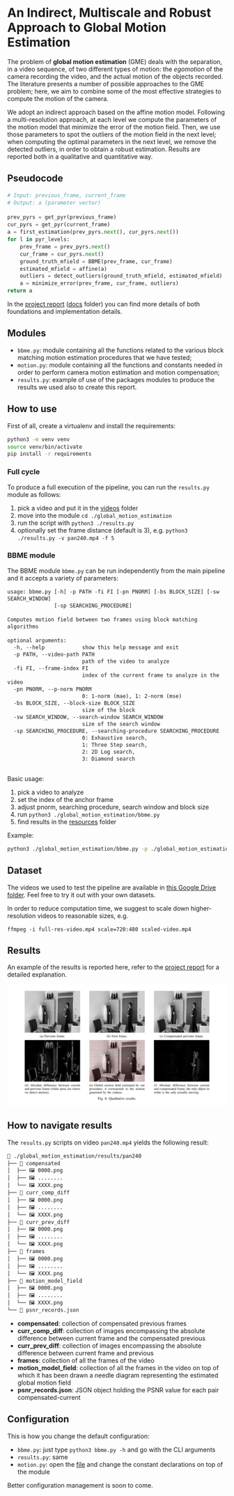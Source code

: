 # An Indirect, Multiscale and Robust Approach to Global Motion Estimation
The problem of __global motion estimation__ (GME) deals with the separation, in a video sequence, of two different types of motion: the _egomotion_ of the camera recording the video, and the actual motion of the objects recorded. The literature presents a number of possible approaches to the GME problem; here, we aim to combine some of the most effective strategies to compute the motion of the camera. 

We adopt an indirect approach based on the affine motion model. Following a multi-resolution approach, at each level we compute the parameters of the motion model that minimize the error of the motion field. Then, we use those parameters to spot the outliers of the motion field in the next level; when computing the optimal parameters in the next level, we remove the detected outliers, in order to obtain a robust estimation.
Results are reported both in a qualitative and quantitative way. 

## Pseudocode
```python
# Input: previous_frame, current_frame
# Output: a (parameter vector)

prev_pyrs = get_pyr(previous_frame)
cur_pyrs = get_pyr(current_frame)
a = first_estimation(prev_pyrs.next(), cur_pyrs.next())
for l in pyr_levels:
    prev_frame = prev_pyrs.next()
    cur_frame = cur_pyrs.next()
    ground_truth_mfield = BBME(prev_frame, cur_frame)
    estimated_mfield = affine(a)
    outliers = detect_outliers(ground_truth_mfield, estimated_mfield)
    a = minimize_error(prev_frame, cur_frame, outliers)
return a
```
<!-- ![Procedure pseudocode](./docs/assets/images/algorithm.png) -->

In the [project report](docs/report/main.pdf) ([docs](docs) folder) you can find more details of both foundations and implementation details.

## Modules
* `bbme.py`: module containing all the functions related to the various block matching motion estimation procedures that we have tested;
* `motion.py`: module containing all the functions and constants needed in order to perform camera motion estimation and motion compensation;
* `results.py`: example of use of the packages modules to produce the results we used also to create this report.

## How to use
First of all, create a virtualenv and install the requirements:
```bash
python3 -m venv venv
source venv/bin/activate
pip install -r requirements
```
### Full cycle
To produce a full execution of the pipeline, you can run the `results.py` module as follows:

1. pick a video and put it in the [videos](global_motion_estimation/resources/videos/) folder
2. move into the module `cd ./global_motion_estimation`
3. run the script with `python3 ./results.py`
4. optionally set the frame distance (default is 3), e.g. `python3 ./results.py -v pan240.mp4 -f 5` 


### BBME module
The BBME module `bbme.py` can be run independently from the main pipeline and it accepts a variety of parameters:
```batch
usage: bbme.py [-h] -p PATH -fi FI [-pn PNORM] [-bs BLOCK_SIZE] [-sw SEARCH_WINDOW]
               [-sp SEARCHING_PROCEDURE]

Computes motion field between two frames using block matching algorithms

optional arguments:
  -h, --help            show this help message and exit
  -p PATH, --video-path PATH
                        path of the video to analyze
  -fi FI, --frame-index FI
                        index of the current frame to analyze in the video
  -pn PNORM, --p-norm PNORM
                        0: 1-norm (mae), 1: 2-norm (mse)
  -bs BLOCK_SIZE, --block-size BLOCK_SIZE
                        size of the block
  -sw SEARCH_WINDOW, --search-window SEARCH_WINDOW
                        size of the search window
  -sp SEARCHING_PROCEDURE, --searching-procedure SEARCHING_PROCEDURE
                        0: Exhaustive search,
                        1: Three Step search, 
                        2: 2D Log search, 
                        3: Diamond search


```
Basic usage:
1. pick a video to analyze
2. set the index of the anchor frame
3. adjust pnorm, searching procedure, search window and block size
4. run `python3 ./global_motion_estimation/bbme.py` 
5. find results in the [resources](global_motion_estimation/resources) folder

Example:
```bash
python3 ./global_motion_estimation/bbme.py -p ./global_motion_estimation/resources/videos/pan240.mp4 -fi 10 -bs 12 -sw 12 -sp 3
```

## Dataset
The videos we used to test the pipeline are available in [this Google Drive folder](https://drive.google.com/drive/folders/1gZisWe4DEWpb_CoHkTi6OKnxhl5Ca_mT?usp=sharing). Feel free to try it out with your own datasets.

In order to reduce computation time, we suggest to scale down higher-resolution videos to reasonable sizes, e.g.
```batch
ffmpeg -i full-res-video.mp4 scale=720:480 scaled-video.mp4
```

## Results
An example of the results is reported here, refer to the [project report](docs/report/main.pdf) for a detailed explanation.

![Example of result](./docs/assets/images/results_example.jpg)

## How to navigate results
The `results.py` scripts on video `pan240.mp4`  yields the following result:
```bash
📁 ./global_motion_estimation/results/pan240
├── 📁 compensated
│  ├── 🖼️ 0000.png
│  ├── 🖼️ ........
│  └── 🖼️ XXXX.png
├── 📁 curr_comp_diff
│  ├── 🖼️ 0000.png
│  ├── 🖼️ ........
│  └── 🖼️ XXXX.png
├── 📁 curr_prev_diff
│  ├── 🖼️ 0000.png
│  ├── 🖼️ ........
│  └── 🖼️ XXXX.png
├── 📁 frames
│  ├── 🖼️ 0000.png
│  ├── 🖼️ ........
│  └── 🖼️ XXXX.png
├── 📁 motion_model_field
│  ├── 🖼️ 0000.png
│  ├── 🖼️ ........
│  └── 🖼️ XXXX.png
└── 📄 psnr_records.json
```

* **compensated**: collection of compensated previous frames
* **curr_comp_diff**: collection of images encompassing the absolute difference between current frame and the compensated previous
* **curr_prev_diff**: collection of images encompassing the absolute difference between current frame and previous
* **frames**: collection of all the frames of the video
* **motion_model_field**: collection of all the frames in the video on top of which it has been drawn a needle diagram representing the estimated global motion field
* **psnr_records.json**: JSON object holding the PSNR value for each pair compensated-current


## Configuration
This is how you change the default configuration:
* `bbme.py`: just type `python3 bbme.py -h` and go with the CLI arguments
* `results.py`: same 
* `motion.py`: open the [file](global_motion_estimation/motion.py) and change the constant declarations on top of the module

Better configuration management is soon to come.